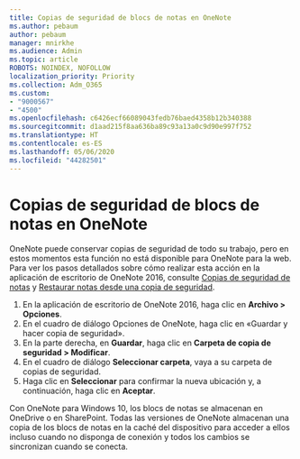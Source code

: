 ```yaml
---
title: Copias de seguridad de blocs de notas en OneNote
ms.author: pebaum
author: pebaum
manager: mnirkhe
ms.audience: Admin
ms.topic: article
ROBOTS: NOINDEX, NOFOLLOW
localization_priority: Priority
ms.collection: Adm_O365
ms.custom:
- "9000567"
- "4500"
ms.openlocfilehash: c6426ecf66089043fedb76baed4358b12b340388
ms.sourcegitcommit: d1aad215f8aa636ba89c93a13a0c9d90e997f752
ms.translationtype: HT
ms.contentlocale: es-ES
ms.lasthandoff: 05/06/2020
ms.locfileid: "44282501"
---
```

# <a name="backup-notebooks-in-onenote"></a>Copias de seguridad de blocs de notas en OneNote

OneNote puede conservar copias de seguridad de todo su trabajo, pero en estos momentos esta función no está disponible para OneNote para la web. Para ver los pasos detallados sobre cómo realizar esta acción en la aplicación de escritorio de OneNote 2016, consulte [Copias de seguridad de notas](https://support.office.com/article/back-up-notes-f58b34b0-611d-435e-87fa-7942a1767af4#id0eaabaaa=2016,_2013,_2010) y [Restaurar notas desde una copia de seguridad](https://support.microsoft.com/office/restore-notes-from-a-backup-5daf9cb0-6769-4998-a5de-f044fdd0d831).

1. En la aplicación de escritorio de OneNote 2016, haga clic en **Archivo > Opciones**.
2. En el cuadro de diálogo Opciones de OneNote, haga clic en «Guardar y hacer copia de seguridad».
3. En la parte derecha, en **Guardar**, haga clic en **Carpeta de copia de seguridad > Modificar**.
4. En el cuadro de diálogo **Seleccionar carpeta**, vaya a su carpeta de copias de seguridad.
5. Haga clic en **Seleccionar** para confirmar la nueva ubicación y, a continuación, haga clic en **Aceptar**.

Con OneNote para Windows 10, los blocs de notas se almacenan en OneDrive o en SharePoint. Todas las versiones de OneNote almacenan una copia de los blocs de notas en la caché del dispositivo para acceder a ellos incluso cuando no disponga de conexión y todos los cambios se sincronizan cuando se conecta.
